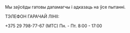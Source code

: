 ﻿Мы заўсёды гатовы дапамагчы і адказаць на ўсе пытанні.

ТЭЛЕФОН ГАРАЧАЙ ЛІНІІ:

+375 29 798-77-67 (МТС) Пн. - Пт. 8:00 - 17:00
